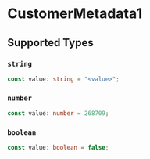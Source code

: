 # CustomerMetadata1


## Supported Types

### `string`

```typescript
const value: string = "<value>";
```

### `number`

```typescript
const value: number = 268709;
```

### `boolean`

```typescript
const value: boolean = false;
```

